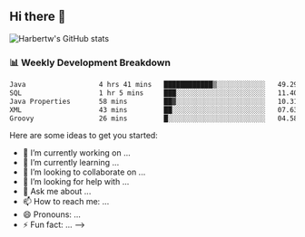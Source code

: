 ## Hi there 👋
![Harbertw's GitHub stats](https://github-readme-stats.vercel.app/api?username=Harbertw&theme=dark&show_icons=true)

### 📊 Weekly Development Breakdown

<!--START_SECTION:waka-->

```txt
Java                  4 hrs 41 mins   ████████████▒░░░░░░░░░░░░   49.29 %
SQL                   1 hr 5 mins     ███░░░░░░░░░░░░░░░░░░░░░░   11.40 %
Java Properties       58 mins         ██▓░░░░░░░░░░░░░░░░░░░░░░   10.31 %
XML                   43 mins         ██░░░░░░░░░░░░░░░░░░░░░░░   07.63 %
Groovy                26 mins         █░░░░░░░░░░░░░░░░░░░░░░░░   04.58 %
```

<!--END_SECTION:waka-->


Here are some ideas to get you started:

- 🔭 I’m currently working on ...
- 🌱 I’m currently learning ...
- 👯 I’m looking to collaborate on ...
- 🤔 I’m looking for help with ...
- 💬 Ask me about ...
- 📫 How to reach me: ...
- 😄 Pronouns: ...
- ⚡ Fun fact: ...
-->
